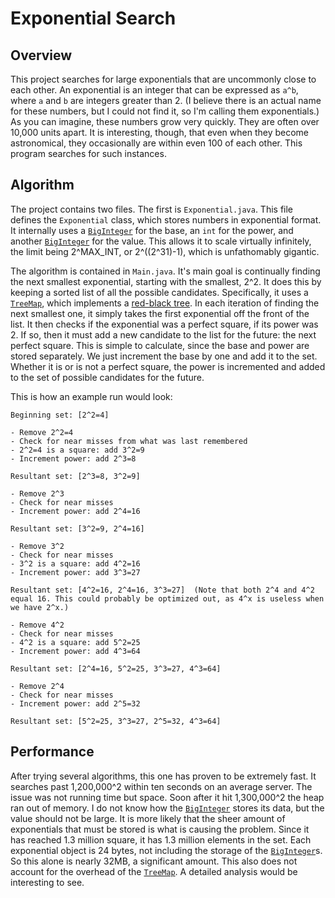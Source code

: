 # Exponential Search

## Overview

This project searches for large exponentials that are uncommonly close to each other. An exponential is an integer that can be expressed as `a^b`, where `a` and `b` are integers greater than 2. (I believe there is an actual name for these numbers, but I could not find it, so I'm calling them exponentials.) As you can imagine, these numbers grow very quickly. They are often over 10,000 units apart. It is interesting, though, that even when they become astronomical, they occasionally are within even 100 of each other. This program searches for such instances.

## Algorithm

The project contains two files. The first is `Exponential.java`. This file defines the `Exponential` class, which stores numbers in exponential format. It internally uses a [`BigInteger`][bi] for the base, an `int` for the power, and another [`BigInteger`][bi] for the value. This allows it to scale virtually infinitely, the limit being 2^MAX_INT, or 2^((2^31)-1), which is unfathomably gigantic.

The algorithm is contained in `Main.java`. It's main goal is continually finding the next smallest exponential, starting with the smallest, 2^2. It does this by keeping a sorted list of all the possible candidates. Specifically, it uses a [`TreeMap`][tm], which implements a [red-black tree][rbt]. In each iteration of finding the next smallest one, it simply takes the first exponential off the front of the list. It then checks if the exponential was a perfect square, if its power was 2. If so, then it must add a new candidate to the list for the future: the next perfect square. This is simple to calculate, since the base and power are stored separately. We just increment the base by one and add it to the set. Whether it is or is not a perfect square, the power is incremented and added to the set of possible candidates for the future.

This is how an example run would look:
  
    Beginning set: [2^2=4]
    
    - Remove 2^2=4
    - Check for near misses from what was last remembered
    - 2^2=4 is a square: add 3^2=9
    - Increment power: add 2^3=8
    
    Resultant set: [2^3=8, 3^2=9]
    
    - Remove 2^3
    - Check for near misses
    - Increment power: add 2^4=16
    
    Resultant set: [3^2=9, 2^4=16]
    
    - Remove 3^2
    - Check for near misses
    - 3^2 is a square: add 4^2=16
    - Increment power: add 3^3=27
    
    Resultant set: [4^2=16, 2^4=16, 3^3=27]  (Note that both 2^4 and 4^2 equal 16. This could probably be optimized out, as 4^x is useless when we have 2^x.)
    
    - Remove 4^2
    - Check for near misses
    - 4^2 is a square: add 5^2=25
    - Increment power: add 4^3=64
    
    Resultant set: [2^4=16, 5^2=25, 3^3=27, 4^3=64]
    
    - Remove 2^4
    - Check for near misses
    - Increment power: add 2^5=32
    
    Resultant set: [5^2=25, 3^3=27, 2^5=32, 4^3=64]

## Performance

After trying several algorithms, this one has proven to be extremely fast. It searches past 1,200,000^2 within ten seconds on an average server. The issue was not running time but space. Soon after it hit 1,300,000^2 the heap ran out of memory. I do not know how the [`BigInteger`][bi] stores its data, but the value should not be large. It is more likely that the sheer amount of exponentials that must be stored is what is causing the problem. Since it has reached 1.3 million square, it has 1.3 million elements in the set. Each exponential object is 24 bytes, not including the storage of the [`BigInteger`][bi]s. So this alone is nearly 32MB, a significant amount. This also does not account for the overhead of the [`TreeMap`][tm]. A detailed analysis would be interesting to see.



[bi]: https://docs.oracle.com/javase/8/docs/api/java/math/BigInteger.html
[tm]: https://docs.oracle.com/javase/8/docs/api/java/util/TreeMap.html
[rbt]: https://en.wikipedia.org/wiki/Red%E2%80%93black_tree
